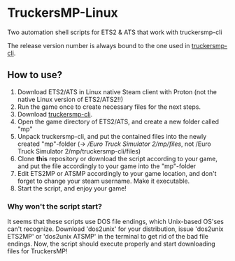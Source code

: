 # TruckersMP-Linux

Two automation shell scripts for ETS2 & ATS that work with truckersmp-cli

The release version number is always bound to the one used in [truckersmp-cli](https://github.com/lhark/truckersmp-cli).

## How to use?

1. Download ETS2/ATS in Linux native Steam client with Proton (not the native Linux version of ETS2/ATS2!!)
2. Run the game once to create necessary files for the next steps.
3. Download [truckersmp-cli](https://github.com/lhark/truckersmp-cli).
4. Open the game directory of ETS2/ATS, and create a new folder called "mp"
5. Unpack truckersmp-cli, and put the contained files into the newly created "mp"-folder (-> */Euro Truck Simulator 2/mp/files*, not /Euro Truck Simulator 2/mp/truckersmp-cli/files)
6. Clone **this** repository or download the script according to your game, and put the file accordingly to your game into the "mp"-folder 
7. Edit ETS2MP or ATSMP accordingly to your game location, and don't forget to change your steam username. Make it executable.
8. Start the script, and enjoy your game!

### Why won't the script start?
It seems that these scripts use DOS file endings, which Unix-based OS'ses can't recognize. Download 'dos2unix' for your distribution, issue 'dos2unix ETS2MP' or 'dos2unix ATSMP' in the terminal to get rid of the bad file endings. Now, the script should execute properly and start downloading files for TruckersMP!